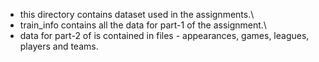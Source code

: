 * this directory contains dataset used in the assignments.\
* train_info contains all the data for part-1 of the assignment.\
* data for part-2 of is contained in files - appearances, games, leagues, players and teams.
